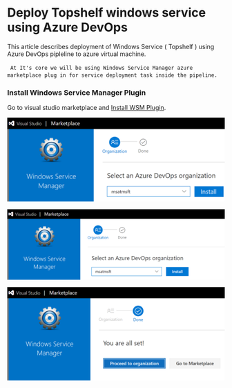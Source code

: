 # Deploy Topshelf windows service using Azure DevOps

This article describes deployment of Windows Service ( Topshelf ) using Azure DevOps pipleline to azure virtual machine.

` At It's core we will be using Windows Service Manager azure marketplace plug in for service deployment task inside the pipeline.`

### Install Windows Service Manager Plugin
Go to visual studio marketplace and [Install WSM Plugin](https://marketplace.visualstudio.com/items?itemName=MDSolutions.WindowsServiceManagerWindowsServiceManager).

![alt text](https://raw.githubusercontent.com/msatmsft/topshelf-windows-service-azure-devops/master/img/1.png)

![alt text](https://raw.githubusercontent.com/msatmsft/topshelf-windows-service-azure-devops/master/img/2.png)

![alt text](https://raw.githubusercontent.com/msatmsft/topshelf-windows-service-azure-devops/master/img/3.png)

